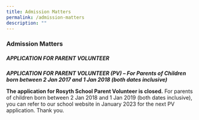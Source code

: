 ```yaml
---
title: Admission Matters
permalink: /admission-matters
description: ""
---
```

### Admission Matters

##### APPLICATION FOR PARENT VOLUNTEER  


***APPLICATION FOR PARENT VOLUNTEER (PV) – For Parents of Children born between 2 Jan 2017 and 1 Jan 2018 (both dates inclusive)***

**The application for Rosyth School Parent Volunteer is closed.** For parents of children born between 2 Jan 2018 and 1 Jan 2019 (both dates inclusive), you can refer to our school website in January 2023 for the next PV application. Thank you. 

